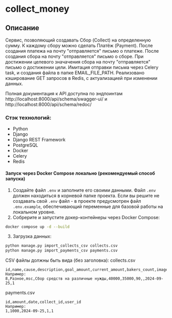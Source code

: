 # collect_money
## Описание
Сервис, позволяющий создавать Сбор (Collect) на определенную сумму.
К каждому сбору можно сделать Платёж (Payment).
После создания платежа на почту "отправляется" письмо о платеже.
После создания сбора на почту "отправляется" письмо о сборе.
При достижении целевого значачения сбора на почту "отправляется" письмо о достижении цели.
Имитация отправки письма через Celery task, и создания файла в папке EMAIL_FILE_PATH.
Реализовано кэширование GET запросов в Redis, с актуализацией при изменении данных.

Полная документация к API доступна по эндпоинтам http://localhost:8000/api/schema/swagger-ui/ и http://localhost:8000/api/schema/redoc/

### Cтэк технологий:
- Python
- Django
- Django REST Framework
- PostgreSQL
- Docker
- Celery
- Redis

#### Запуск через Docker Compose локально (рекомендуемый способ запуска)
1. Создайте файл `.env` и заполните его своими данными. Файл `.env` должен находиться в корневой папке проекта. Если вы решите не создавать свой `.env` файл - в проекте предусмотрен файл `.env.example`, обеспечивающий переменные для базовой работы на локальном уровне.
2. Собрерите и запустите докер-контейнеры через Docker Compose:
```bash
docker compose up -d --build
```
3. Загрузка данных:
```bash
python manage.py import_collects_csv collects.csv
python manage.py import_payments_csv payments.csv
```
CSV файлы должны быть вида (без заголовка):
collects.csv
```
id,name,cause,description,goal_amount,current_amount,bakers_count,image,close_date,author_id
Например:
8,Разное,msc,Сбор средств на различные нужды,40000,35000,90,,2024-09-25,1
```
payments.csv
```
id,amount,date,collect_id,user_id
Например:
1,1000,2024-09-25,1,1
```
